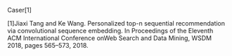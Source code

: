 
Caser[1]

[1]Jiaxi Tang and Ke Wang. Personalized top-n sequential recommendation via convolutional sequence embedding. In Proceedings of the Eleventh ACM International Conference onWeb Search and Data Mining, WSDM 2018, pages 565–573, 2018.
